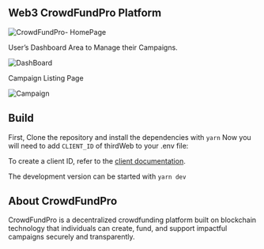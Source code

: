 ## Web3 CrowdFundPro Platform

![CrowdFundPro- HomePage](https://github.com/user-attachments/assets/4af5618e-0e50-471f-b0f5-410178fc2247)

User’s Dashboard Area to Manage their Campaigns.

![DashBoard](https://github.com/user-attachments/assets/59c80cf4-4320-4412-b889-70b4b04f2fd5)

Campaign Listing Page

![Campaign](https://github.com/user-attachments/assets/5c598b3d-ee4a-4284-82a3-e524ee2fa95a)

## Build
First, Clone the repository and install the dependencies with `yarn` 
Now you will need to add `CLIENT_ID` of thirdWeb to your .env file:


To create a client ID, refer to the [client documentation](https://portal.thirdweb.com/typescript/v5/client). 

The development version can be started with `yarn dev`


## About CrowdFundPro

CrowdFundPro is a decentralized crowdfunding platform built on blockchain technology that individuals can create, fund, and support impactful campaigns securely and transparently.
